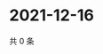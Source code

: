 # 2021-12-16

共 0 条

<!-- BEGIN WEIBO -->
<!-- 最后更新时间 Thu Dec 16 2021 11:09:24 GMT+0800 (China Standard Time) -->

<!-- END WEIBO -->
